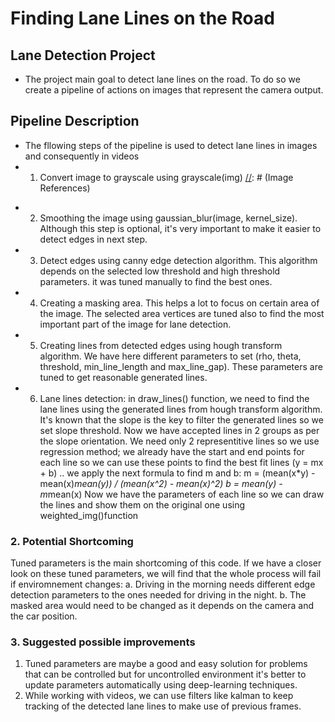 # **Finding Lane Lines on the Road** 

## Lane Detection Project

* The project main goal to detect lane lines on the road. To do so we create a pipeline of actions on images that represent the camera output.

## Pipeline Description

* The fllowing steps of the pipeline is used to detect lane lines in images and consequently in videos
* 1. Convert image to grayscale using grayscale(img)
[//]: # (Image References)

[image1]: ./examples/grayscale.jpg "Grayscale"

* 2. Smoothing the image using gaussian_blur(image, kernel_size). Although this step is optional, it's very important to make it easier to detect edges in next step.
* 3. Detect edges using canny edge detection algorithm. This algorithm depends on the selected low threshold and high threshold parameters. it was tuned manually to find the best ones.
* 4. Creating a masking area. This helps a lot to focus on certain area of the image. The selected area vertices are tuned also to find the most important part of the image for lane detection.
* 5. Creating lines from detected edges using hough transform algorithm. We have here different parameters to set (rho, theta, threshold, min_line_length and max_line_gap). These parameters are tuned to get reasonable generated lines.
* 6. Lane lines detection: in draw_lines() function, we need to find the lane lines using the generated lines from hough transform algorithm. It's known that the slope is the key to filter the generated lines so we set slope threshold. Now we have accepted lines in 2 groups as per the slope orientation. We need only 2 representitive lines so we use regression method; we already have the start and end points for each line so we can use these points to find the best fit lines (y = mx + b) .. we apply the next formula to find m and b:
m = (mean(x*y) - mean(x)*mean(y)) / (mean(x^2) - mean(x)^2)
b = mean(y) - m*mean(x)
Now we have the parameters of each line so we can draw the lines and show them on the original one using weighted_img()function

[//]: # (Image References)

[image2]: ./test_images_output/solidWhiteCurve.png "Output"


### 2. Potential Shortcoming

Tuned parameters is the main shortcoming of this code. If we have a closer look on these tuned parameters, we will find that the whole process will fail if enviromnement changes:
a. Driving in the morning needs different edge detection parameters to the ones needed for driving in the night.
b. The masked area would need to be changed as it depends on the camera and the car position.

### 3. Suggested possible improvements

1. Tuned parameters are maybe a good and easy solution for problems that can be controlled but for uncontrolled environment it's better to update parameters automatically using deep-learning techniques.
2. While working with videos, we can use filters like kalman to keep tracking of the detected lane lines to make use of previous frames.
